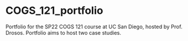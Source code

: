 # COGS_121_portfolio
Portfolio for the SP22 COGS 121 course at UC San Diego, hosted by Prof. Drosos.
Portfolio aims to host two case studies.
